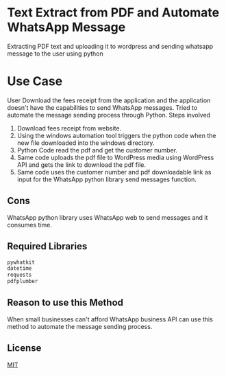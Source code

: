 # Text Extract from PDF and Automate WhatsApp Message
Extracting PDF text and uploading it to wordpress and sending whatsapp message to the user using python

# Use Case

User Download the fees receipt from the application and the application doesn't have the capabilities to send WhatsApp messages. Tried to automate the message sending process through Python. Steps involved

1. Download fees receipt from website.
2. Using the windows automation tool triggers the python code when the new file downloaded into the windows directory.
3. Python Code read the pdf and get the customer number.
4. Same code uploads the pdf file to WordPress media using WordPress API and gets the link to download the pdf file.
5. Same code uses the customer number and pdf downloadable link as input for the WhatsApp python library send messages function.

## Cons

WhatsApp python library uses WhatsApp web to send messages and it consumes time.

## Required Libraries


```bash
pywhatkit
datetime
requests
pdfplumber
```

## Reason to use this Method

When small businesses can't afford WhatsApp business API can use this method to automate the message sending process.


## License
[MIT](https://choosealicense.com/licenses/mit/)
